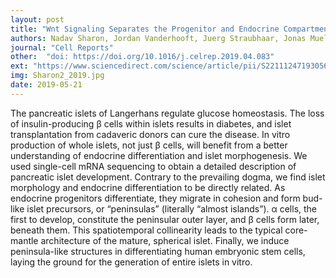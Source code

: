 ```yaml
---
layout: post
title: "Wnt Signaling Separates the Progenitor and Endocrine Compartments during Pancreas Development"
authors: Nadav Sharon, Jordan Vanderhooft, Juerg Straubhaar, Jonas Mueller, Raghav Chawla, Quan Zhou, Elise N. Engquist, Cole Trapnell, David K. Gifford, Doug Melton
journal: "Cell Reports"
other:  "doi: https://doi.org/10.1016/j.celrep.2019.04.083"
ext: "https://www.sciencedirect.com/science/article/pii/S2211124719305637"
img: Sharon2_2019.jpg
date: 2019-05-21
---
```


The pancreatic islets of Langerhans regulate glucose homeostasis. The loss of insulin-producing β cells within islets results in diabetes, and islet transplantation from cadaveric donors can cure the disease. In vitro production of whole islets, not just β cells, will benefit from a better understanding of endocrine differentiation and islet morphogenesis. We used single-cell mRNA sequencing to obtain a detailed description of pancreatic islet development. Contrary to the prevailing dogma, we find islet morphology and endocrine differentiation to be directly related. As endocrine progenitors differentiate, they migrate in cohesion and form bud-like islet precursors, or “peninsulas” (literally “almost islands”). α cells, the first to develop, constitute the peninsular outer layer, and β cells form later, beneath them. This spatiotemporal collinearity leads to the typical core-mantle architecture of the mature, spherical islet. Finally, we induce peninsula-like structures in differentiating human embryonic stem cells, laying the ground for the generation of entire islets in vitro.